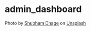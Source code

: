 # admin_dashboard

Photo by <a href="https://unsplash.com/@theshubhamdhage?utm_content=creditCopyText&utm_medium=referral&utm_source=unsplash">Shubham Dhage</a> on <a href="https://unsplash.com/photos/a-brown-box-sitting-on-top-of-a-floor-next-to-a-wall-IxVhNiB8B18?utm_content=creditCopyText&utm_medium=referral&utm_source=unsplash">Unsplash</a>